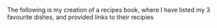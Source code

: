 The following is my creation of a recipes book, where I have listed my 3 favourite dishes, and provided links to their recipies